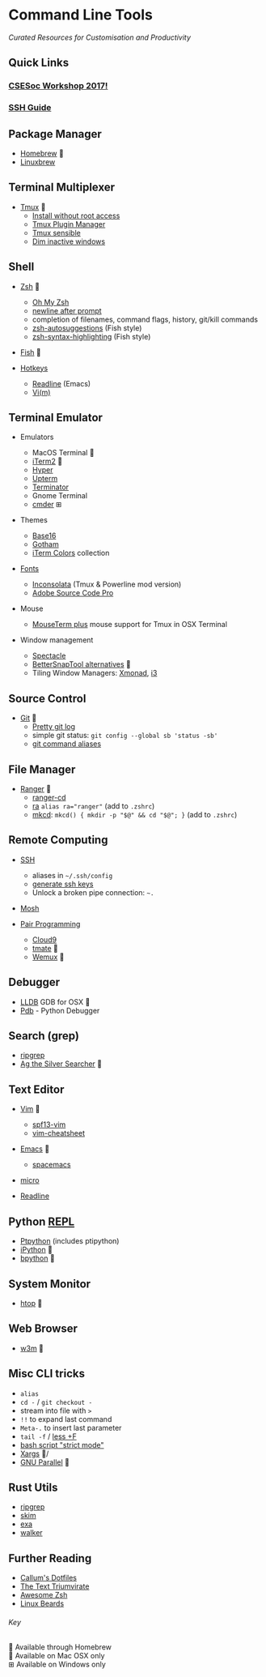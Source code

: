 # Command Line Tools
*Curated Resources for Customisation and Productivity*

## Quick Links
### [CSESoc Workshop 2017!](https://github.com/CallumHoward/cli-tools/blob/master/workshop17.md)
### [SSH Guide](https://github.com/CallumHoward/cli-tools/blob/master/ssh_guide.md)

## Package Manager
- [Homebrew](http://brew.sh) 
- [Linuxbrew](http://brew.sh/linuxbrew/)


## Terminal Multiplexer
- [Tmux](http://tmux.github.io) 🍺
  - [Install without root access](https://gist.github.com/albd/d397678a499f6d434558)
  - [Tmux Plugin Manager](https://github.com/tmux-plugins/tmux-sensible)
  - [Tmux sensible](https://github.com/tmux-plugins/tmux-sensible)
  - [Dim inactive windows](https://github.com/blueyed/vim-diminactive)


## Shell
- [Zsh](http://reasoniamhere.com/2014/01/11/outrageously-useful-tips-to-master-your-z-shell/) 🍺
  - [Oh My Zsh](http://ohmyz.sh)
  - [newline after prompt](https://github.com/robbyrussell/oh-my-zsh/wiki/themes#ys)
  - completion of filenames, command flags, history, git/kill commands
  - [zsh-autosuggestions](https://github.com/tarruda/zsh-autosuggestions) (Fish style)
  - [zsh-syntax-highlighting](https://github.com/zsh-users/zsh-syntax-highlighting) (Fish style)

- [Fish](http://fishshell.com) 🍺

- [Hotkeys](http://cupfullofcode.com/blog/2013/07/03/efficient-command-line-navigation/index.html)
  - [Readline](http://readline.kablamo.org/emacs.html) (Emacs)
  - [Vi(m)](http://dougblack.io/words/zsh-vi-mode.html)


## Terminal Emulator
- Emulators
  - MacOS Terminal 
  - [iTerm2](http://iterm2.com) 
  - [Hyper](https://hyper.sh)
  - [Upterm](https://github.com/railsware/upterm)
  - [Terminator](https://launchpad.net/terminator)
  - Gnome Terminal
  - [cmder](http://gooseberrycreative.com/cmder/) ⊞

- Themes
  - [Base16](https://github.com/chriskempson/base16)
  - [Gotham](https://github.com/whatyouhide/gotham-contrib)
  - [iTerm Colors](https://github.com/bahlo/iterm-colors) collection

- [Fonts](http://wesbos.com/programming-fonts/)
  - [Inconsolata](https://github.com/Determinant/inconsolata_for_powerline_mod) (Tmux & Powerline mod version)
  - [Adobe Source Code Pro](http://adobe-fonts.github.io/source-code-pro/)

- Mouse
  - [MouseTerm plus](https://github.com/saitoha/mouseterm-plus) mouse support for Tmux in OSX Terminal

- Window management
  - [Spectacle](https://www.spectacleapp.com)
  - [BetterSnapTool alternatives](http://alternativeto.net/software/bettersnaptool/) 
  - Tiling Window Managers: [Xmonad](http://xmonad.org/tour.html), [i3](http://i3wm.org)


## Source Control
- [Git](https://help.github.com/articles/generating-ssh-keys/) 🍺
  - [Pretty git log](https://coderwall.com/p/euwpig/a-better-git-log)
  - simple git status: `git config --global sb 'status -sb'`
  - [git command aliases](https://github.com/CallumHoward/cli-tools/blob/master/dotfiles/callums.zshrc#L230)


## File Manager
- [Ranger](http://ranger.nongnu.org) 🍺
  - [ranger-cd](https://gist.github.com/dbohdan/6257642)
  - [ra](https://github.com/CallumHoward/cli-tools/blob/master/dotfiles/callums.zshrc#L222) `alias ra="ranger"` (add to `.zshrc`)
  - [mkcd](https://github.com/CallumHoward/cli-tools/blob/master/dotfiles/callums.zshrc#L208): `mkcd() { mkdir -p "$@" && cd "$@"; }` (add to `.zshrc`)


## Remote Computing
- [SSH](https://github.com/CallumHoward/cli-tools/blob/master/ssh_guide.md)
  - aliases in `~/.ssh/config`
  - [generate ssh keys](https://www.digitalocean.com/community/tutorials/how-to-set-up-ssh-keys--2)
  - Unlock a broken pipe connection: `~.`

- [Mosh](https://mosh.mit.edu)

- [Pair Programming](http://www.pairprogramwith.me)
  - [Cloud9](http://c9.io)
  - [tmate](http://tmate.io) 🍺
  - [Wemux](https://github.com/zolrath/wemux) 🍺


## Debugger
- [LLDB](http://lldb.llvm.org/lldb-gdb.html) GDB for OSX 
- [Pdb](https://docs.python.org/3/library/pdb.html) - Python Debugger


## Search (grep)
- [ripgrep](https://github.com/BurntSushi/ripgrep)
- [Ag the Silver Searcher](https://github.com/ggreer/the_silver_searcher) 🍺


## Text Editor
- [Vim](https://youtu.be/5FDtnnTt_zg) 🍺
  - [spf13-vim](http://vim.spf13.com)
  - [vim-cheatsheet](https://github.com/CallumHoward/cli-tools/blob/master/vimcheatsheet.pdf)

- [Emacs](https://cl.ly/azzO/download/talk-summary.pdf) 🍺
  - [spacemacs](https://github.com/syl20bnr/spacemacs/)

- [micro](https://micro-editor.github.io)

- [Readline](http://readline.kablamo.org/emacs.html)


## Python [REPL](https://en.wikipedia.org/wiki/Read–eval–print_loop)
- [Ptpython](https://github.com/jonathanslenders/ptpython/) (includes ptipython)
- [iPython](http://ipython.org) 🍺
- [bpython](http://bpython-interpreter.org) 🍺



## System Monitor
- [htop](https://github.com/CallumHoward/cli-tools/blob/master/dotfiles/callums.zshrc#L226) 🍺


## Web Browser
- [w3m](http://www.howtogeek.com/103574/how-to-browse-from-the-linux-terminal-with-w3m/) 🍺


## Misc CLI tricks
- `alias`
- `cd -` / `git checkout -`
- stream into file with `>`
- `!!` to expand last command
- `Meta-.` to insert last parameter
- `tail -f` / [less +F](https://www.reddit.com/r/linux/comments/30skg1/stop_using_tail_f_mostly/)
- [bash script "strict mode"](http://redsymbol.net/articles/unofficial-bash-strict-mode/)
- [Xargs](http://www.xaprb.com/blog/2009/05/01/an-easy-way-to-run-many-tasks-in-parallel/) 🍺/
- [GNU Parallel](http://www.gnu.org/software/parallel/) 🍺


## Rust Utils
- [ripgrep](https://github.com/BurntSushi/ripgrep)
- [skim](https://github.com/lotabout/skim)
- [exa](https://the.exa.website)
- [walker](https://github.com/CallumHoward/walker)


## Further Reading
- [Callum's Dotfiles](https://github.com/CallumHoward/dotfiles)
- [The Text Triumvirate](http://www.drbunsen.org/the-text-triumvirate/)
- [Awesome Zsh](https://github.com/unixorn/awesome-zsh-plugins)
- [Linux Beards](http://i.imgur.com/EsBFyxE.jpg)


###### Key
🍺  Available through Homebrew  
   Available on Mac OSX only  
⊞   Available on Windows only
